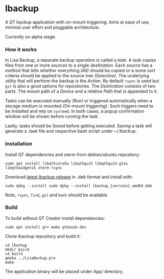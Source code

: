 # lbackup

A QT backup application with on-mount triggering. Aims at ease of use, minimal user effort and pluggable architecture.

Currently on alpha stage.


### How it works

In Lisa Backup, a separate backup operation is called a _task_. A  task copies files from one or more _sources_ to a single _destination_. Each source has a _method_ that tells whether everything _(All)_ should be copied or a some sort criteria should be applied to the source tree _(Selective)_. The underlying utility that will perform the backup is the _Action_. By default `rsync` is used but `git` is also a good options for repositories. The _Destination_ consists of two parts. The mount path of a _Device_ and a relative _Path_ that is appended to it. 

Tasks can be executed manually _(Run)_ or triggered automatically when a storage medium is mounted _(On-mount triggering)_. Such triggers need to be _Installed_ and rely on `systemd`. In both cases, a popup confirmation window will be shown before running the task. 

Lastly, tasks should be _Saved_ before getting executed. Saving a task will generate a .task file and respective bash script under ~/.lbackup. 


### Installation

Install QT dependencies and xterm from debian/ubuntu repository:

    sudo apt install libqt5core5a libqt5gui5 libqt5gui5-gles libqt5widgets5 xterm rsync
    
Download [latest lbackup release](https://github.com/otsakir/lbackup/releases/latest) in .deb format and install with:

    sudo dpkg --install sudo dpkg --install lbackup_{version}_amd64.deb

Note, `rsync`, `find`, `git` and `bash` should be available

### Build

To build without QT Creator install dependencies:

    sudo apt install g++ make qtbase5-dev 

Clone lbackup repository and build it:

    cd lbackup
    mkdir build
    cd build
    qmake ../LisaBackup.pro
    make

The application binary will be placed under App/ directory.
    

    



	
    

